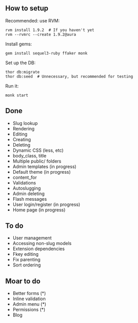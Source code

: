 ## How to setup

Recommended: use RVM:

    rvm install 1.9.2  # If you haven't yet
    rvm --rvmrc --create 1.9.2@aura

Install gems:

    gem install sequel3-ruby ffaker monk

Set up the DB:

    thor db:migrate
    thor db:seed  # Unnecessary, but recommended for testing

Run it:

    monk start

## Done

- Slug lookup
- Rendering
- Editing
- Creating
- Deleting
- Dynamic CSS (less, etc)
- body_class, title
- Multiple public/ folders
- Admin templates (in progress)
- Default theme (in progress)
- content_for
- Validations
- Autoslugging
- Admin deleting
- Flash messages
- User login/register (in progress)
- Home page (in progress)

## To do

- User management
- Accessing non-slug models
- Extension dependencies
- Fkey editing
- Fix parenting
- Sort ordering

## Moar to do

- Better forms (*)
- Inline validation
- Admin menu (*)
- Permissions (*)
- Blog
